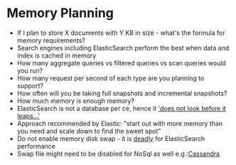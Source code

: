 # Memory Planning #

* If I plan to store X documents with Y KB in size - what's the formula for memory requirements?
* Search engines including ElasticSearch perform the best when data and index is cached in memory
* How many aggregate queries vs filtered queries vs scan queries would you run?
* How many request per second of each type are you planning to support?
* How often will you be taking full snapshots and incremental snapshots?
* How much memory is enough memory?
* ElasticSearch is not a database per ce, hence it <a href="https://www.elastic.co/blog/found-elasticsearch-in-production#outofmemory-caused-crashes" target="_blank">'does not look before it leaps...'</a>
* Approach recommended by Elastic: "start out with more memory than you need and scale down to find the sweet spot"
* Do not enable memory disk swap - it is <a href="https://www.elastic.co/guide/en/elasticsearch/guide/current/heap-sizing.html#_swapping_is_the_death_of_performance" target="_blank">deadly</a> for ElasticSearch performance
* Swap file might need to be disabled for NoSql as well e.g.:<a href="http://stackoverflow.com/questions/22988824/why-swap-needs-to-be-turned-off-in-datastax-cassandra" target="_blank">Cassandra</a>
